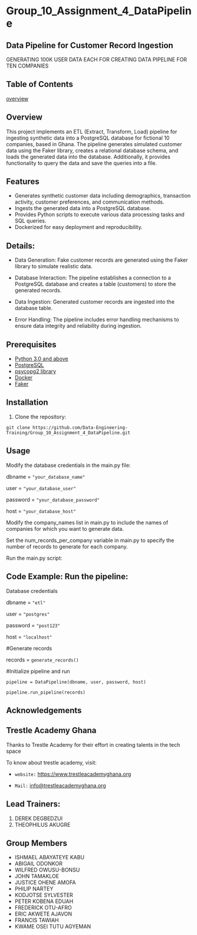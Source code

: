 # Group_10_Assignment_4_DataPipeline

## Data Pipeline for Customer Record Ingestion
GENERATING 100K USER DATA EACH  FOR CREATING DATA PIPELINE FOR TEN COMPANIES

## Table of Contents
   [overview](##Overview)

## Overview
This project implements an ETL (Extract, Transform, Load) pipeline for ingesting synthetic data into a PostgreSQL database for  fictional 10 companies, based in Ghana. The pipeline generates simulated customer data using the Faker library, creates a relational database schema, and loads the generated data into the database. Additionally, it provides functionality to query the data and save the queries into a file.

## Features

- Generates synthetic customer data including demographics, transaction activity, customer preferences, and communication methods.
- Ingests the generated data into a PostgreSQL database.
- Provides Python scripts to execute various data processing tasks and SQL queries.
- Dockerized for easy deployment and reproducibility.

## Details:
- Data Generation: Fake customer records are generated using the Faker library to simulate realistic data.

- Database Interaction: The pipeline establishes a connection to a PostgreSQL database and creates a table (customers) to store the generated records.

- Data Ingestion: Generated customer records are ingested into the database table.

- Error Handling: The pipeline includes error handling mechanisms to ensure data integrity and reliability during ingestion.

## Prerequisites

- [Python 3.0 and above](https://www.python.org)
- [PostgreSQL](https://www.postgresql.org)
- [psycopg2 library](https://pypi.org/project/psycopg2/)
- [Docker](https://www.docker.com)
- [Faker](https://faker.readthedocs.io/en/master/)

## Installation

1. Clone the repository:
   
```git clone https://github.com/Data-Engineering-Training/Group_10_Assignment_4_DataPipeline.git```

## Usage
Modify the database credentials in the main.py file:

dbname = ```"your_database_name"```

user = ```"your_database_user"```

password = ```"your_database_password"```

host = ```"your_database_host"```

Modify the company_names list in main.py to include the names of companies for which you want to generate data.

Set the num_records_per_company variable in main.py to specify the number of records to generate for each company.

Run the main.py script:

## Code Example: Run the pipeline:
Database credentials

dbname = ```"etl"```

user = ```"postgres"```

password = ```"post123"```

host = ```"localhost"```

#Generate records

records = ```generate_records()```

#Initialize pipeline and run

```pipeline = DataPipeline(dbname, user, password, host)```

```pipeline.run_pipeline(records)```

## Acknowledgements

## Trestle Academy Ghana
Thanks to Trestle Academy for their effort in creating talents in the tech space

To know about trestle academy, visit: 

- ```website:``` https://www.trestleacademyghana.org

- ```Mail:``` info@trestleacademyghana.org

## Lead Trainers:
1. DEREK DEGBEDZUI
2. THEOPHILUS AKUGRE

## Group Members

- ISHMAEL  ABAYATEYE KABU
- ABIGAIL ODONKOR
- WILFRED OWUSU-BONSU
- JOHN TAMAKLOE
- JUSTICE OHENE AMOFA
- PHILIP NARTEY
- KODJOTSE SYLVESTER
- PETER KOBENA EDUAH
- FREDERICK OTU-AFRO
- ERIC AKWETE AJAVON
- FRANCIS TAWIAH
- KWAME OSEI TUTU AGYEMAN
